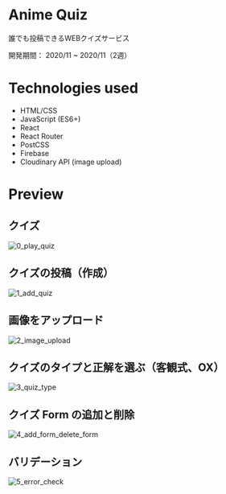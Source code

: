 # Anime Quiz

誰でも投稿できるWEBクイズサービス

開発期間： 2020/11 ~ 2020/11（2週）

# Technologies used

- HTML/CSS
- JavaScript (ES6+)
- React
- React Router
- PostCSS
- Firebase
- Cloudinary API (image upload)

# Preview

## クイズ

![0_play_quiz](https://user-images.githubusercontent.com/69433959/99411915-7c488680-2937-11eb-87e2-c5edc27988a9.gif)

## クイズの投稿（作成）

![1_add_quiz](https://user-images.githubusercontent.com/69433959/99411924-7eaae080-2937-11eb-8a95-04e7a44058ea.gif)

## 画像をアップロード

![2_image_upload](https://user-images.githubusercontent.com/69433959/99412107-b87be700-2937-11eb-842d-ba27da2642ed.gif)

## クイズのタイプと正解を選ぶ（客観式、OX）

![3_quiz_type](https://user-images.githubusercontent.com/69433959/99412121-b9ad1400-2937-11eb-8160-9752f06f2f00.gif)

## クイズ Form の追加と削除

![4_add_form_delete_form](https://user-images.githubusercontent.com/69433959/99412128-bb76d780-2937-11eb-9b1f-24b61205809e.gif)

## バリデーション

![5_error_check](https://user-images.githubusercontent.com/69433959/99412132-bca80480-2937-11eb-9af5-71f304b0b017.gif)
